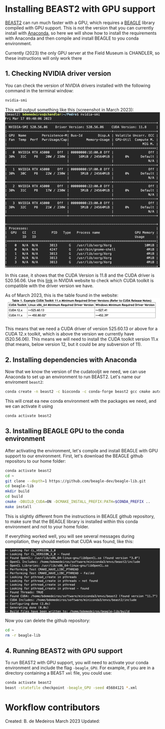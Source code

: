 # Installing BEAST2 with GPU support

[BEAST2](https://www.beast2.org) can run much faster with a GPU, which requires a [BEAGLE](https://github.com/beagle-dev/beagle-lib) library compiled with GPU support. This is not the version that you can currently install with [Anaconda](https://anaconda.org), so here we will show how to install the requirements with Anaconda and then compile and install BEAGLE to you conda environment.

Currently (2023) the only GPU server at the Field Museum is CHANDLER, so these instructions will only work there



## 1. Checking NVIDIA driver version

You can check the version of NVIDIA drivers installed with the following command in the terminal window:

```sh
nvidia-smi
```

This will output something like this (screenshot in March 2023):
![nvidia-smi](images/nvidia-smi.png)

In this case, it shows that the CUDA Version is 11.8 and the CUDA driver is 520.56.06. Use this [link](https://docs.nvidia.com/deploy/cuda-compatibility/#minor-version-compatibility) in NVIDIA website to check which CUDA toolkit is compatible with the driver version we have.

As of March 2023, this is the table found in the website:
![nvidia cuda compatibility table](images/nvidia-cuda-table.png)

This means that we need a CUDA driver of version 525.60.13 or above for a CUDA 12.x toolkit, which is above the version we currently have (520.56.06). This means we will need to install the CUDA toolkit version 11.x (that means, below version 12, but it could be any subversion of 11).



## 2. Installing dependencies with Anaconda

Now that we know the version of the cudatooljit we need, we can use Anaconda to set up an environment to run BEAST2. Let's name our enviroment `beast2`:

```sh
conda create -n beast2 -c bioconda -c conda-forge beast2 gcc cmake autoconf automake libtool subversion pkg-config cudatoolkit-dev=11
```

This will creat ea new conda environment with the packages we need, and we can activate it using
```sh
conda activate beast2
```


## 3. Installing BEAGLE GPU to the conda environment

After activating the environment, let's compile and install BEAGLE with GPU support to our environment. First, let's download the BEAGLE github repositoru to our home folder:

```sh
conda activate beast2
cd ~
git clone --depth=1 https://github.com/beagle-dev/beagle-lib.git
cd beagle-lib
mkdir build
cd build
cmake -DBUILD_CUDA=ON -DCMAKE_INSTALL_PREFIX:PATH=$CONDA_PREFIX ..
make install
```

This is slightly different from the instructions in BEAGLE github repository, to make sure that the BEAGLE library is installed within this conda environment and not to your home folder.

If everything worked well, you will see several messages during compilation, they should metion that CUDA was found, like this:

![beagle compilation](images/beagle-compilation.png)

Now you can delete the github repository:
```sh
cd ~
rm -r beagle-lib
```


## 4. Running BEAST2 with GPU support

To run BEAST2 with GPU support, you will need to activate your conda environment and include the flag `-beagle_GPU`. For example, if you are in a directory containing a BEAST `xml` file, you could use:

```sh
conda activate beast2
beast -statefile checkpoint -beagle_GPU -seed 45684121 *.xml
```


# Workflow contributors
Created: B. de Medeiros March 2023
Updated:
